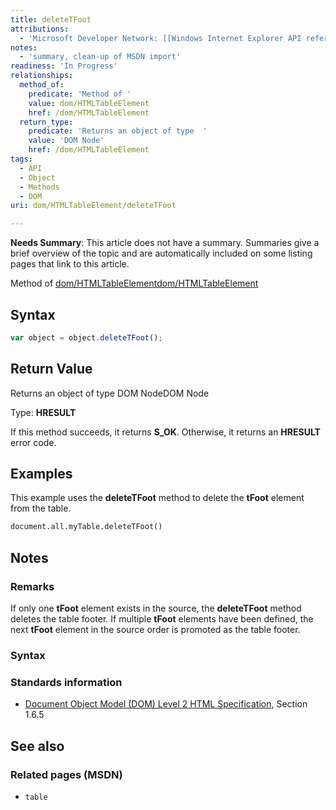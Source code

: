 ```yaml
---
title: deleteTFoot
attributions:
  - 'Microsoft Developer Network: [[Windows Internet Explorer API reference](http://msdn.microsoft.com/en-us/library/ie/hh828809%28v=vs.85%29.aspx) Article]'
notes:
  - 'summary, clean-up of MSDN import'
readiness: 'In Progress'
relationships:
  method_of:
    predicate: 'Method of '
    value: dom/HTMLTableElement
    href: /dom/HTMLTableElement
  return_type:
    predicate: 'Returns an object of type  '
    value: 'DOM Node'
    href: /dom/HTMLTableElement
tags:
  - API
  - Object
  - Methods
  - DOM
uri: dom/HTMLTableElement/deleteTFoot

---
```

**Needs Summary**: This article does not have a summary. Summaries give a brief overview of the topic and are automatically included on some listing pages that link to this article.

Method of [dom/HTMLTableElement](/dom/HTMLTableElement)[dom/HTMLTableElement](/dom/HTMLTableElement)

## <span>Syntax</span>

``` js
var object = object.deleteTFoot();
```

## <span>Return Value</span>

Returns an object of type DOM NodeDOM Node

Type: **HRESULT**

If this method succeeds, it returns **S\_OK**. Otherwise, it returns an **HRESULT** error code.

## <span>Examples</span>

This example uses the **deleteTFoot** method to delete the **tFoot** element from the table.

``` html
document.all.myTable.deleteTFoot()
```

## <span>Notes</span>

### <span>Remarks</span>

If only one **tFoot** element exists in the source, the **deleteTFoot** method deletes the table footer. If multiple **tFoot** elements have been defined, the next **tFoot** element in the source order is promoted as the table footer.

### <span>Syntax</span>

### <span>Standards information</span>

-   [Document Object Model (DOM) Level 2 HTML Specification](http://go.microsoft.com/fwlink/p/?linkid=196991), Section 1.6.5

## <span>See also</span>

### <span>Related pages (MSDN)</span>

-   `table`
